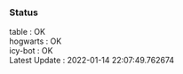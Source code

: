 ### Status


table : OK  
hogwarts : OK  
icy-bot : OK  
Latest Update : 2022-01-14 22:07:49.762674
